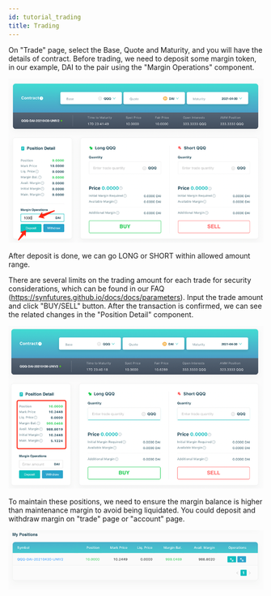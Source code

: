 ```yaml
---
id: tutorial_trading
title: Trading
---
```


On "Trade" page, select the Base, Quote and Maturity, and you will have the details of contract.
Before trading, we need to deposit some margin token, in our example, DAI to the pair using the "Margin Operations" component.

![img](../static/img/trade8.png)

After deposit is done, we can go LONG or SHORT within allowed amount range.

There are several limits on the trading amount for each trade for security considerations, which can be found in our FAQ (https://synfutures.github.io/docs/docs/parameters). Input the trade amount and click "BUY/SELL" button. After the transaction is confirmed, we can see the related changes in the "Position Detail" component.

![img](../static/img/trade9.png)

To maintain these positions, we need to ensure the margin balance is higher than maintenance margin to avoid being liquidated. You could deposit and withdraw margin on "trade" page or "account" page.

![img](../static/img/trade10.png)